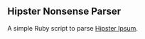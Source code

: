 ## Hipster Nonsense Parser

A simple Ruby script to parse [Hipster Ipsum](http://hipsterjesus.com/).
